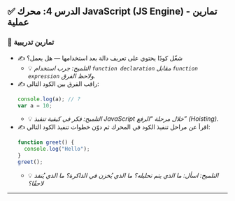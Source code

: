 ## ✅ الدرس 4: محرك JavaScript (JS Engine) - تمارين عملية

### 🧪 تمارين تدريبية

* ✍️ شغّل كودًا يحتوي على تعريف دالة بعد استخدامها — هل يعمل؟
    * 💡 *التلميح: جرب استخدام `function declaration` مقابل `function expression` ولاحظ الفرق.*
* ✍️ راقب الفرق بين الكود التالي:
    ```javascript
    console.log(a); // ?
    var a = 10;
    ```
    * 💡 *التلميح: فكر في كيفية تنفيذ JavaScript خلال مرحلة “الرفع” (Hoisting).*
* ✍️ اقرأ عن مراحل تنفيذ الكود في المحرك ثم دوّن خطوات تنفيذ الكود التالي:
    ```javascript
    function greet() {
      console.log("Hello");
    }
    greet();
    ```
    * 💡 *التلميح: اسأل: ما الذي يتم تحليله؟ ما الذي يُخزن في الذاكرة؟ ما الذي يُنفذ لاحقًا؟*

***

